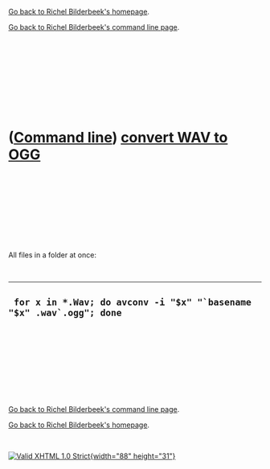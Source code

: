 [Go back to Richel Bilderbeek's homepage](index.htm).

[Go back to Richel Bilderbeek's command line page](Cl.htm).

 

 

 

 

 

([Command line](Cl.htm)) [convert WAV to OGG](ClWavToOgg.htm)
=============================================================

 

 

 

 

 

All files in a folder at once:

 

  ---------------------------------------------------------------------------
  ``  for x in *.Wav; do avconv -i "$x" "`basename "$x" .wav`.ogg"; done ``
  ---------------------------------------------------------------------------

 

 

 

 

 

[Go back to Richel Bilderbeek's command line page](Cl.htm).

[Go back to Richel Bilderbeek's homepage](index.htm).

 

[![Valid XHTML 1.0 Strict](valid-xhtml10.png){width="88"
height="31"}](http://validator.w3.org/check?uri=referer)
